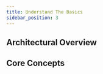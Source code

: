 ```yaml
---
title: Understand The Basics
sidebar_position: 3
---
```


## Architectural Overview

## Core Concepts
